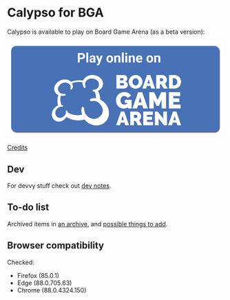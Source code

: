 # Calypso for BGA

Calypso is available to play on Board Game Arena (as a beta version):

[<img src="./misc/Bga_button.png">](https://boardgamearena.com/gamepanel?game=calypso)

[Credits](./misc/credits.md)

## Dev

For devvy stuff check out [dev notes](./misc/dev.md).

## To-do list

Archived items in [an archive](./misc/archive.md), and [possible things to add](./misc/future_possibilities.md).

## Browser compatibility

Checked:

* Firefox (85.0.1)
* Edge (88.0.705.63)
* Chrome (88.0.4324.150)
